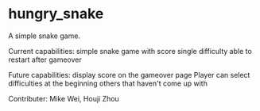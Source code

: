 # hungry_snake
A simple snake game.

Current capabilities:
  simple snake game with score
  single difficulty
  able to restart after gameover
  
Future capabilities:
  display score on the gameover page
  Player can select difficulties at the beginning
  others that haven't come up with
 
Contributer: Mike Wei, Houji Zhou
